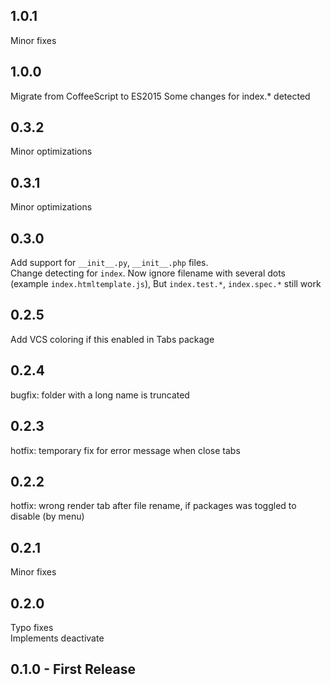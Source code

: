 ## 1.0.1
Minor fixes

## 1.0.0
Migrate from CoffeeScript to ES2015
Some changes for index.* detected

## 0.3.2
Minor optimizations

## 0.3.1
Minor optimizations

## 0.3.0
Add support for `__init__.py`, `__init__.php` files.  
Change detecting for `index`. Now ignore filename with several dots (example `index.htmltemplate.js`), But `index.test.*`, `index.spec.*` still work

## 0.2.5
Add VCS coloring if this enabled in Tabs package

## 0.2.4
bugfix: folder with a long name is truncated

## 0.2.3
hotfix: temporary fix for error message when close tabs

## 0.2.2
hotfix: wrong render tab after file rename, if packages was toggled to disable (by menu)

## 0.2.1
Minor fixes

## 0.2.0
Typo fixes  
Implements deactivate

## 0.1.0 - First Release
